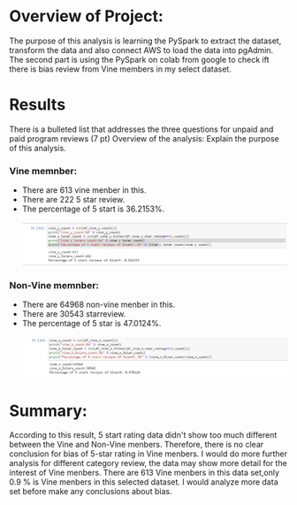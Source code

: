 # Overview of Project: 
  The purpose of this analysis is learning the PySpark to extract the dataset, transform the data and also connect AWS to load the data into pgAdmin. 
  The second part is using the PySpark on colab from google to check ift there is bias review from Vine members in my select dataset. 

# Results

There is a bulleted list that addresses the three questions for unpaid and paid program reviews (7 pt)
Overview of the analysis: Explain the purpose of this analysis.

### Vine memnber: 
* There are 613 vine menber in this.
* There are 222 5 star review.
* The percentage of 5 start is 36.2153%.<br />   
![fig](https://github.com/violetqq0221/Amazon_Vine_Analysis/blob/main/vine_member_review.PNG)

### Non-Vine memnber:
* There are 64968 non-vine menber in this.
* There are 30543 starreview.
* The percentage of 5 star is 47.0124%.<br />  
![fig](https://github.com/violetqq0221/Amazon_Vine_Analysis/blob/main/nonvine_member_review.PNG)
# Summary:
According to this result, 5 start rating data didn't show too much different between the Vine and Non-Vine menbers. Therefore, there is no clear conclusion for bias of 5-star rating in Vine menbers. 
I would do more further analysis for different category review, the data may show more detail for the interest of Vine menbers. There are 613 Vine menbers in this data set,only 0.9 % is Vine menbers in this selected dataset. I would analyze more data set before make any conclusions about bias.  























